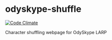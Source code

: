 odyskype-shuffle
================

[![Code Climate](https://codeclimate.com/github/GenaBitu/odyskype-shuffle/badges/gpa.svg)](https://codeclimate.com/github/GenaBitu/odyskype-shuffle)

Character shuffling webpage for OdySkype LARP
